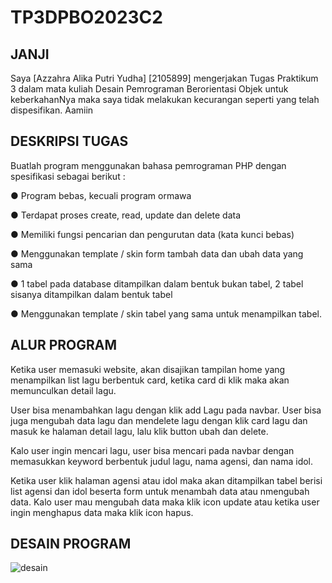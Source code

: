 # TP3DPBO2023C2

## JANJI 
Saya [Azzahra Alika Putri Yudha] [2105899] mengerjakan Tugas Praktikum 3 dalam mata kuliah Desain Pemrograman Berorientasi Objek untuk keberkahanNya maka saya tidak melakukan kecurangan seperti yang telah dispesifikan. Aamiin

## DESKRIPSI TUGAS
Buatlah program menggunakan bahasa pemrograman PHP dengan spesifikasi sebagai berikut : 

●  Program bebas, kecuali program ormawa

●  Terdapat proses create, read, update dan delete data

●  Memiliki fungsi pencarian dan pengurutan data (kata kunci bebas)

●  Menggunakan template / skin form tambah data dan ubah data yang sama

●  1 tabel pada database ditampilkan dalam bentuk bukan tabel, 2 tabel sisanya ditampilkan dalam bentuk tabel 

●  Menggunakan template / skin tabel yang sama untuk menampilkan tabel. 

## ALUR PROGRAM 
Ketika user memasuki website, akan disajikan tampilan home yang menampilkan list lagu berbentuk card, ketika card di klik maka akan memunculkan detail lagu. 

User bisa menambahkan lagu dengan klik add Lagu pada navbar. User bisa juga mengubah data lagu dan mendelete lagu dengan klik card lagu dan masuk ke halaman detail lagu, lalu klik button ubah dan delete. 

Kalo user ingin mencari lagu, user bisa mencari pada navbar dengan memasukkan keyword berbentuk judul lagu, nama agensi, dan nama idol. 

Ketika user klik halaman agensi atau idol maka akan ditampilkan tabel berisi list agensi dan idol beserta form untuk menambah data atau nmengubah data. Kalo user mau mengubah data maka klik icon update atau ketika user ingin menghapus data maka klik icon hapus. 

## DESAIN PROGRAM 
![desain](https://github.com/azzahraalika/TP3DPBO2023C2/assets/101117829/91ccd41b-8ba6-4069-8a62-a9528087720a)
